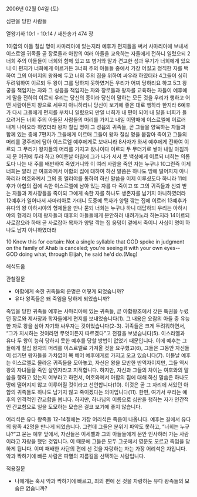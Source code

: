 2006년 02월 04일 (토)

심판을 당한 사람들



열왕기하 10:1 - 10:14 / 새찬송가 474 장


1아합의 아들 칠십 명이 사마리아에 있는지라 예후가 편지들을 써서 사마리아에 보내서 이스르엘 귀족들 곧 장로들과 아합의 여러 아들을 교육하는 자들에게 전하니 일렀으되 2너희 주의 아들들이 너희와 함께 있고 또 병거와 말과 견고한 성과 무기가 너희에게 있으니 이 편지가 너희에게 이르거든 3너희 주의 아들들 중에서 가장 어질고 정직한 자를 택하여 그의 아버지의 왕좌에 두고 너희 주의 집을 위하여 싸우라 하였더라 4그들이 심히 두려워하여 이르되 두 왕이 그를 당하지 못하였거든 우리가 어찌 당하리요 하고 5그 왕궁을 책임지는 자와 그 성읍을 책임지는 자와 장로들과 왕자를 교육하는 자들이 예후에게 말을 전하여 이르되 우리는 당신의 종이라 당신이 말하는 모든 것을 우리가 행하고 어떤 사람이든지 왕으로 세우지 아니하리니 당신이 보기에 좋은 대로 행하라 한지라 6예후가 다시 그들에게 편지를 부치니 일렀으되 만일 너희가 내 편이 되어 내 말을 너희가 들으려거든 너희 주의 아들된 사람들의 머리를 가지고 내일 이맘때에 이스르엘에 이르러 내게 나아오라 하였더라 왕자 칠십 명이 그 성읍의 귀족들, 곧 그들을 양육하는 자들과 함께 있는 중에 7편지가 그들에게 이르매 그들이 왕자 칠십 명을 붙잡아 죽이고 그들의 머리를 광주리에 담아 이스르엘 예후에게로 보내니라 8사자가 와서 예후에게 전하여 이르되 그 무리가 왕자들의 머리를 가지고 왔나이다 이르되 두 무더기로 쌓아 내일 아침까지 문 어귀에 두라 하고 9이튿날 아침에 그가 나가 서서 뭇 백성에게 이르되 너희는 의롭도다 나는 내 주를 배반하여 죽였거니와 이 여러 사람을 죽인 자는 누구냐 10그런즉 이제 너희는 알라 곧 여호와께서 아합의 집에 대하여 하신 말씀은 하나도 땅에 떨어지지 아니하리라 여호와께서 그의 종 엘리야를 통하여 하신 말씀을 이제 이루셨도다 하니라 11예후가 아합의 집에 속한 이스르엘에 남아 있는 자를 다 죽이고 또 그의 귀족들과 신뢰 받는 자들과 제사장들을 죽이되 그에게 속한 자를 하나도 생존자를 남기지 아니하였더라 12예후가 일어나서 사마리아로 가더니 도중에 목자가 양털 깎는 집에 이르러 13예후가 유다의 왕 아하시야의 형제들을 만나 묻되 너희는 누구냐 하니 대답하되 우리는 아하시야의 형제라 이제 왕자들과 태후의 아들들에게 문안하러 내려가노라 하는지라 14이르되 사로잡으라 하매 곧 사로잡아 목자가 양털 깎는 집 웅덩이 곁에서 죽이니 사십이 명이 하나도 남지 아니하였더라 

10 Know this for certain: Not a single syllable that GOD spoke in judgment on the family of Ahab is canceled; you're seeing it with your own eyes--GOD doing what, through Elijah, he said he'd do.(Msg)

해석도움





관찰질문 
- 아합에게 속한 귀족들의 운명은 어떻게 되었습니까? 
- 유다 왕족들은 왜 죽임을 당하게 되었습니까? 


죽임을 당한 귀족들 
예후는 사마리아에 있는 귀족들, 곧 아합왕조에서 갖은 특권을 누렸던 장로와 제사장과 학자들에게 편지를 보내었습니다(1). 그 내용은 요람의 아들 중 유능한 자로 왕을 삼아 자기와 싸우자는 것이었습니다(2-3). 귀족들은 크게 두려워하면서, “그가 지시하는 것이라면 무엇이든지 따르겠다”고 전갈을 보냈습니다(5). 이스라엘과 유다 두 왕이 능히 당하지 못한 예후를 당할 방법이 없었기 때문입니다. 이에 예후는 그들에게 칠십 왕자의 머리를 이스르엘로 가져올 것을 요구했고(6), 그들은 그동안 자신들이 섬기던 왕자들을 가차없이 목 베어 예후에게로 가지고 오고 있습니다(7). 이튿날 예후는 이스르엘로 올라온 귀족들을 모아놓고, 자신은 왕을 모반한 반역자이지만, 그들 역시 왕의 자녀들을 죽인 살인자라고 지적합니다. 하지만, 자신과 그들의 차이는 여호와의 말씀을 행하고 있는지 여부라고 하면서, 여호와께서 아합의 집에 대해 하신 말씀은 하나도 땅에 떨어지지 않고 이루어질 것이라고 선언합니다(10). 이것은 곧 그 자리에 서있던 아합의 귀족들도 하나도 남기지 않고 죽이겠다는 의미입니다(11). 한편, 여기서 우리는 예후의 인격적인 간교함을 봅니다. 하지만, 하나님의 이름으로 심판을 행하는 자가 인간적인 간교함으로 일을 도모하는 모습은 결코 보기에 좋지 않습니다. 

어리석은 유다 왕족들 
12-14절에는 가장 어리석은 죽음이 나옵니다. 예후는 길에서 유다의 왕족 42명을 만나게 되었습니다. 그런데 그들은 분위기 파악도 못하고, “너희는 누구냐?”고 묻는 예후 앞에서, 자신들은 이세벨과 그의 아들들에게 문안 인사하러 가는 사람이라고 자랑을 했던 것입니다. 이 때문에 그들은 모두 그곳에서 영문도 모르고 죽임을 당하게 됩니다. 이미 패배한 사단의 편에 선 것을 자랑하는 자는 가장 어리석은 자입니다. 악과 짝하기에 빠른 사람은 파멸의 지름길을 선택하는 사람입니다. 


적용질문 
- 나에게는 혹시 악과 짝하기에 빠르고, 죄의 편에 선 것을 자랑하는 유다 왕족들의 모습은 없습니까?